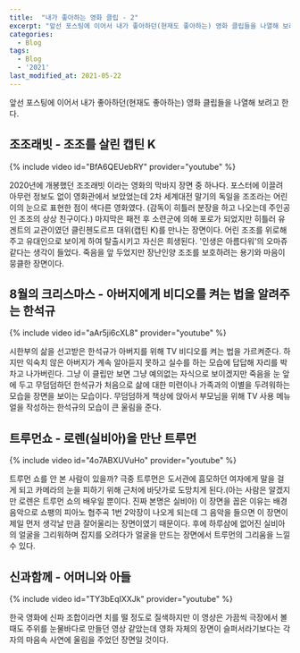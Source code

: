 ```yaml
---
title:  "내가 좋아하는 영화 클립 - 2"
excerpt: "앞선 포스팅에 이어서 내가 좋아하던(현재도 좋아하는) 영화 클립들을 나열해 보려고 한다."
categories:
  - Blog
tags:
  - Blog
  - '2021'
last_modified_at: 2021-05-22
---
```


앞선 포스팅에 이어서 내가 좋아하던(현재도 좋아하는) 영화 클립들을 나열해 보려고 한다.

## 조조래빗 - 조조를 살린 캡틴 K

{% include video id="BfA6QEUebRY" provider="youtube" %}

2020년에 개봉했던 조조래빗 이라는 영화의 막바지 장면 중 하나다. 포스터에 이끌려 아무런 정보도 없이 영화관에서 보았었는데 2차 세계대전 말기의 독일을 조조라는 어린이의 눈으로 표현한 점이 색다른 영화였다. (감독이 히틀러 분장을 하고 나오는데 주인공인 조조의 상상 친구이다.) 마지막은 패전 후 소련군에 의해 포로가 되었지만 히틀러 유겐트의 교관이였던 클린첸도르프 대위(캡틴 K)를 만나는 장면이다. 어린 조조를 위로해주고 유대인으로 보이게 하여 탈출시키고 자신은 희생된다. '인생은 아름다워'의 오마쥬같다는 생각이 들었다. 죽음을 앞 두었지만 장난인양 조조를 보호하려는 용기와 마음이 뭉클한 장면이다.

## 8월의 크리스마스 - 아버지에게 비디오를 켜는 법을 알려주는 한석규

{% include video id="aAr5ji6cXL8" provider="youtube" %}

시한부의 삶을 선고받은 한석규가 아버지를 위해 TV 비디오를 켜는 법을 가르켜준다. 하지만 익숙치 않은 아버지가 계속 알아듣지 못하고 실수를 하는 모습에 답답해 자리를 박차고 나가버린다. 그냥 이 클립만 보면 그냥 예의없는 자식으로 보이겠지만 죽음을 눈 앞에 두고 무덤덤하던 한석규가 처음으로 삶에 대한 미련이나 가족과의 이별을 두려워하는 모습을 장면을 보이는 모습이다. 무덤덤하게 책상에 앉아서 부모님을 위해 TV 사용 메뉴얼을 작성하는 한석규의 모습이 큰 울림을 준다.

## 트루먼쇼 - 로렌(실비아)을 만난 트루먼

{% include video id="4o7ABXUVuHo" provider="youtube" %}

트루먼 쇼를 안 본 사람이 있을까? 극중 트루먼은 도서관에 흠모하던 여자에게 말을 걸게 되고 카메라의 눈을 피하기 위해 근처에 바닷가로 도망치게 된다.(아는 사람은 알겠지만 로렌은 트루먼 쇼의 배우일 뿐이다. 진짜 본명은 실비아) 이 장면을 꼽은 이유는 배경음악으로 쇼팽의 피아노 협주곡  1번 2악장이 나오게 되는데 그 음악을 들으면 이 장면이 제일 먼저 생각날 만큼 잘어울리는 장면이였기 때문이다. 후에 하루삼에 없어진 실비아의 얼굴을 그리워하며 잡지를 오려다가 얼굴을 만드는 장면에서 트루먼의 그리움을 느낄 수 있다.

## 신과함께 - 어머니와 아들

{% include video id="TY3bEqIXXJk" provider="youtube" %}

한국 영화에 신파 조합이라면 치를 떨 정도로 질색하지만 이 영상은 가끔씩 극장에서 볼 때도 주위를 눈물바다로 만들던 영상 같았는데 영화 자체의 장면이 슬퍼서라기보다는 각자의 마음속 사연에 울림을 주었던 장면일 것이다.